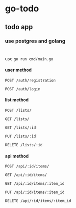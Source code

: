 # go-todo
## todo app 
### use postgres and golang
#

use `go run cmd/main.go`

#### user method
`POST /auth/registration`

`POST /auth/login            `

#### list method
`POST /lists/                `

`GET /lists/                `

`GET /lists/:id             `

`PUT /lists/:id             `

`DELETE /lists/:id             `

#### api method
`POST /api/:id/items/        `

`GET /api/:id/items/        `

`GET /api/:id/items/:item_id`

`PUT /api/:id/items/:item_id`

`DELETE /api/:id/items/:item_id`
